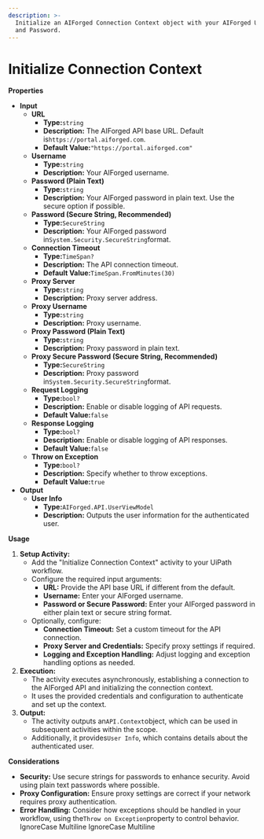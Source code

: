 ```yaml
---
description: >-
  Initialize an AIForged Connection Context object with your AIForged Username
  and Password.
---
```


# Initialize Connection Context

**Properties**

* **Input**
  * **URL**
    * **Type:**`string`
    * **Description:** The AIForged API base URL. Default is`https://portal.aiforged.com`.
    * **Default Value:**`"https://portal.aiforged.com"`
  * **Username**
    * **Type:**`string`
    * **Description:** Your AIForged username.
  * **Password (Plain Text)**
    * **Type:**`string`
    * **Description:** Your AIForged password in plain text. Use the secure option if possible.
  * **Password (Secure String, Recommended)**
    * **Type:**`SecureString`
    * **Description:** Your AIForged password in`System.Security.SecureString`format.
  * **Connection Timeout**
    * **Type:**`TimeSpan?`
    * **Description:** The API connection timeout.
    * **Default Value:**`TimeSpan.FromMinutes(30)`
  * **Proxy Server**
    * **Type:**`string`
    * **Description:** Proxy server address.
  * **Proxy Username**
    * **Type:**`string`
    * **Description:** Proxy username.
  * **Proxy Password (Plain Text)**
    * **Type:**`string`
    * **Description:** Proxy password in plain text.
  * **Proxy Secure Password (Secure String, Recommended)**
    * **Type:**`SecureString`
    * **Description:** Proxy password in`System.Security.SecureString`format.
  * **Request Logging**
    * **Type:**`bool?`
    * **Description:** Enable or disable logging of API requests.
    * **Default Value:**`false`
  * **Response Logging**
    * **Type:**`bool?`
    * **Description:** Enable or disable logging of API responses.
    * **Default Value:**`false`
  * **Throw on Exception**
    * **Type:**`bool?`
    * **Description:** Specify whether to throw exceptions.
    * **Default Value:**`true`
* **Output**
  * **User Info**
    * **Type:**`AIForged.API.UserViewModel`
    * **Description:** Outputs the user information for the authenticated user.

**Usage**

1. **Setup Activity:**
   * Add the "Initialize Connection Context" activity to your UiPath workflow.
   * Configure the required input arguments:
     * **URL:** Provide the API base URL if different from the default.
     * **Username:** Enter your AIForged username.
     * **Password or Secure Password:** Enter your AIForged password in either plain text or secure string format.
   * Optionally, configure:
     * **Connection Timeout:** Set a custom timeout for the API connection.
     * **Proxy Server and Credentials:** Specify proxy settings if required.
     * **Logging and Exception Handling:** Adjust logging and exception handling options as needed.
2. **Execution:**
   * The activity executes asynchronously, establishing a connection to the AIForged API and initializing the connection context.
   * It uses the provided credentials and configuration to authenticate and set up the context.
3. **Output:**
   * The activity outputs an`API.Context`object, which can be used in subsequent activities within the scope.
   * Additionally, it provides`User Info`, which contains details about the authenticated user.

**Considerations**

* **Security:** Use secure strings for passwords to enhance security. Avoid using plain text passwords where possible.
* **Proxy Configuration:** Ensure proxy settings are correct if your network requires proxy authentication.
* **Error Handling:** Consider how exceptions should be handled in your workflow, using the`Throw on Exception`property to control behavior.
 IgnoreCase Multiline IgnoreCase Multiline
